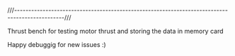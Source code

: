 ///-----------------------------------------------------------------------------------------------///

Thrust bench for testing motor thrust and storing the data in memory card

Happy debuggig for new issues :)
